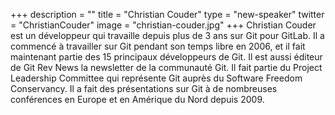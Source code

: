 +++
description = ""
title = "Christian Couder"
type = "new-speaker"
twitter = "ChristianCouder"
image = "christian-couder.jpg"
+++
Christian Couder est un développeur qui travaille depuis plus de 3 ans sur Git pour GitLab. Il a commencé à travailler sur Git pendant son temps libre en 2006, et il fait maintenant partie des 15 principaux développeurs de Git. Il est aussi éditeur de Git Rev News la newsletter de la communauté Git. Il fait partie du Project Leadership Committee qui représente Git auprès du Software Freedom Conservancy. Il a fait des présentations sur Git à de nombreuses conférences en Europe et en Amérique du Nord depuis 2009.